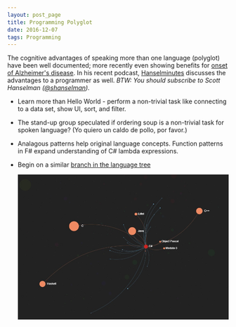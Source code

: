 ```yaml
---
layout: post_page
title: Programming Polyglot
date: 2016-12-07
tags: Programming
---
```

The cognitive advantages of speaking more than one language (polyglot) have been well documented; more recently even showing benefits for [onset of Alzheimer's disease](https://polyglotwherever.wordpress.com/2015/03/30/second-language-benefits-cognitive-benefits-of-second-language-learning/). In his recent podcast, [Hanselminutes](http://hanselminutes.com/556/being-a-polyglot-programmer-with-amir-rajan_) discusses the advantages to a programmer as well. _BTW: You should subscribe to Scott Hanselman ([@shanselman](https://twitter.com/shanselman))._

* Learn more than Hello World - perform a non-trivial task like connecting to a data set, show UI, sort, and filter.
 * The stand-up group speculated if ordering soup is a non-trivial task for spoken language? (Yo quiero un caldo de pollo, por favor.)
* Analagous patterns help original language concepts. Function patterns in F# expand understanding of C# lambda expressions.
* Begin on a similar [branch in the language tree](https://exploringdata.github.io/vis/programming-languages-influence-network/#C#)

   [![alt text](./images/ExploringData.jpg "Exploring Data")](https://exploringdata.github.io/vis/programming-languages-influence-network/#C#)
